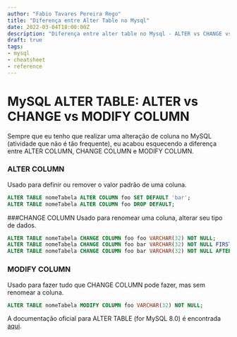 ```yaml
---
author: "Fabio Tavares Pereira Rego"
title: "Diferença entre Alter Table no Mysql"
date: 2022-03-04T18:00:00Z
description: "Diferença entre alter table no Mysql - ALTER vs CHANGE vs MODIFY COLUMN"
draft: true
tags:
- mysql
- cheatsheet
- reference
---
```


# MySQL ALTER TABLE: ALTER vs CHANGE vs MODIFY COLUMN

Sempre que eu tenho que realizar uma alteração de coluna no MySQL (atividade que não é tão frequente), eu acabou esquecendo a diferença entre ALTER COLUMN, CHANGE COLUMN e MODIFY COLUMN.

### ALTER COLUMN
Usado para definir ou remover o valor padrão de uma coluna.
```sql
ALTER TABLE nomeTabela ALTER COLUMN foo SET DEFAULT 'bar';
ALTER TABLE nomeTabela ALTER COLUMN foo DROP DEFAULT;
```

###CHANGE COLUMN
Usado para renomear uma coluna, alterar seu tipo de dados. 
```sql
ALTER TABLE nomeTabela CHANGE COLUMN foo foo VARCHAR(32) NOT NULL;
ALTER TABLE nomeTabela CHANGE COLUMN foo bar VARCHAR(32) NOT NULL FIRST;
ALTER TABLE nomeTabela CHANGE COLUMN foo bar VARCHAR(32) NOT NULL AFTER baz;
```

### MODIFY COLUMN
Usado para fazer tudo que CHANGE COLUMN pode fazer, mas sem renomear a coluna.
```sql
ALTER TABLE nomeTabela MODIFY COLUMN foo VARCHAR(32) NOT NULL;
```
A documentação oficial para ALTER TABLE (for MySQL 8.0) é encontrada [aqui](https://dev.mysql.com/doc/refman/8.0/en/alter-table.html).